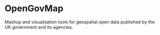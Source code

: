 OpenGovMap
==========

Mashup and visualisation tools for geospatial open data published by the UK government and its agencies.
